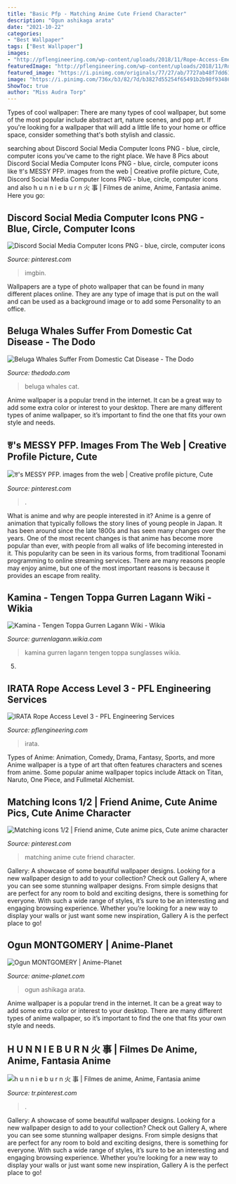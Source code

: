 ```yaml
---
title: "Basic Pfp - Matching Anime Cute Friend Character"
description: "Ogun ashikaga arata"
date: "2021-10-22"
categories:
- "Best Wallpaper"
tags: ["Best Wallpaper"]
images:
- "http://pflengineering.com/wp-content/uploads/2018/11/Rope-Access-Emergency-Response-Casualty-Rescue.jpg"
featuredImage: "http://pflengineering.com/wp-content/uploads/2018/11/Rope-Access-Emergency-Response-Casualty-Rescue.jpg"
featured_image: "https://i.pinimg.com/originals/77/27/ab/7727ab48f7dd615e5d0b09f8a7cd43a6.jpg"
image: "https://i.pinimg.com/736x/b3/82/7d/b3827d55254f65491b2b98f934866d40.jpg"
ShowToc: true
author: "Miss Audra Torp"
---
```



Types of cool wallpaper:
There are many types of cool wallpaper, but some of the most popular include abstract art, nature scenes, and pop art. If you're looking for a wallpaper that will add a little life to your home or office space, consider something that's both stylish and classic.

	

		
searching about Discord Social Media Computer Icons PNG - blue, circle, computer icons you've came to the right place. We have 8 Pics about Discord Social Media Computer Icons PNG - blue, circle, computer icons like ꉕ&#039;s MESSY PFP. images from the web | Creative profile picture, Cute, Discord Social Media Computer Icons PNG - blue, circle, computer icons and also h u n n i e b u r n 火 事 | Filmes de anime, Anime, Fantasia anime. Here you go:
		
    
## Discord Social Media Computer Icons PNG - Blue, Circle, Computer Icons

<img loading=lazy src="https://i.pinimg.com/originals/77/27/ab/7727ab48f7dd615e5d0b09f8a7cd43a6.jpg" onerror="this.onerror=null;this.src='https://tse3.mm.bing.net/th?id=OIP.I7i6KTzpkofcThZRIPclkAHaFK&amp;pid=15.1';" alt="Discord Social Media Computer Icons PNG - blue, circle, computer icons">

_Source: pinterest.com_

>imgbin. 

	



Wallpapers are a type of photo wallpaper that can be found in many different places online. They are any type of image that is put on the wall and can be used as a background image or to add some Personality to an office.

    
## Beluga Whales Suffer From Domestic Cat Disease - The Dodo

<img loading=lazy src="https://assets3.thrillist.com/v1/image/2539326/1200x600/crop;" onerror="this.onerror=null;this.src='https://tse2.mm.bing.net/th?id=OIP.BpF44iKgyyDdPiDJTT-TogHaDt&amp;pid=15.1';" alt="Beluga Whales Suffer From Domestic Cat Disease - The Dodo">

_Source: thedodo.com_

>beluga whales cat. 

	

Anime wallpaper is a popular trend in the internet. It can be a great way to add some extra color or interest to your desktop. There are many different types of anime wallpaper, so it’s important to find the one that fits your own style and needs.

    
## ꉕ&#039;s MESSY PFP. Images From The Web | Creative Profile Picture, Cute

<img loading=lazy src="https://i.pinimg.com/736x/b3/82/7d/b3827d55254f65491b2b98f934866d40.jpg" onerror="this.onerror=null;this.src='https://tse4.mm.bing.net/th?id=OIP.fTuZS56bnKeU3qNf7u_2sgHaHW&amp;pid=15.1';" alt="ꉕ&#039;s MESSY PFP. images from the web | Creative profile picture, Cute">

_Source: pinterest.com_

>. 

	

What is anime and why are people interested in it?
Anime is a genre of animation that typically follows the story lines of young people in Japan. It has been around since the late 1800s and has seen many changes over the years. One of the most recent changes is that anime has become more popular than ever, with people from all walks of life becoming interested in it. This popularity can be seen in its various forms, from traditional Toonami programming to online streaming services. There are many reasons people may enjoy anime, but one of the most important reasons is because it provides an escape from reality.

    
## Kamina - Tengen Toppa Gurren Lagann Wiki - Wikia

<img loading=lazy src="http://img4.wikia.nocookie.net/__cb20091111121623/gurennlagann/images/c/c5/Kamina_sunglasses.jpg" onerror="this.onerror=null;this.src='https://tse1.mm.bing.net/th?id=OIP.6rjmti8CfIZPv2kQk_Wo3QHaEK&amp;pid=15.1';" alt="Kamina - Tengen Toppa Gurren Lagann Wiki - Wikia">

_Source: gurrenlagann.wikia.com_

>kamina gurren lagann tengen toppa sunglasses wikia. 

	

5.

    
## IRATA Rope Access Level 3 - PFL Engineering Services

<img loading=lazy src="http://pflengineering.com/wp-content/uploads/2018/11/Rope-Access-Emergency-Response-Casualty-Rescue.jpg" onerror="this.onerror=null;this.src='https://tse4.mm.bing.net/th?id=OIP.Z0bnyca5o1fipO-y8U_yOQHaHw&amp;pid=15.1';" alt="IRATA Rope Access Level 3 - PFL Engineering Services">

_Source: pflengineering.com_

>irata. 

	

Types of Anime: Animation, Comedy, Drama, Fantasy, Sports, and more
Anime wallpaper is a type of art that often features characters and scenes from anime. Some popular anime wallpaper topics include Attack on Titan, Naruto, One Piece, and Fullmetal Alchemist.

    
## Matching Icons 1/2 | Friend Anime, Cute Anime Pics, Cute Anime Character

<img loading=lazy src="https://i.pinimg.com/736x/31/1d/57/311d57a4ae043b67b78a9baf75d5b726.jpg" onerror="this.onerror=null;this.src='https://tse2.mm.bing.net/th?id=OIP.RcnFaNHScOZUQ6DkaaWs-gHaHa&amp;pid=15.1';" alt="Matching icons 1/2 | Friend anime, Cute anime pics, Cute anime character">

_Source: pinterest.com_

>matching anime cute friend character. 

	

Gallery: A showcase of some beautiful wallpaper designs.
Looking for a new wallpaper design to add to your collection? Check out Gallery A, where you can see some stunning wallpaper designs. From simple designs that are perfect for any room to bold and exciting designs, there is something for everyone. With such a wide range of styles, it’s sure to be an interesting and engaging browsing experience. Whether you’re looking for a new way to display your walls or just want some new inspiration, Gallery A is the perfect place to go!





	
	
    
## Ogun MONTGOMERY | Anime-Planet

<img loading=lazy src="https://www.anime-planet.com/images/characters/ogun-montgomery-132730.jpg" onerror="this.onerror=null;this.src='https://tse1.mm.bing.net/th?id=OIP.BRLtqaTPGKXSLk99gz3HygAAAA&amp;pid=15.1';" alt="Ogun MONTGOMERY | Anime-Planet">

_Source: anime-planet.com_

>ogun ashikaga arata. 

	

Anime wallpaper is a popular trend in the internet. It can be a great way to add some extra color or interest to your desktop. There are many different types of anime wallpaper, so it’s important to find the one that fits your own style and needs.

    
## H U N N I E B U R N 火 事 | Filmes De Anime, Anime, Fantasia Anime

<img loading=lazy src="https://i.pinimg.com/736x/e9/05/5c/e9055ca6b8cd3a79a75941c80b0792a3.jpg" onerror="this.onerror=null;this.src='https://tse3.mm.bing.net/th?id=OIP.D6A_RIEynn3qPTbxm5MwjAHaHa&amp;pid=15.1';" alt="h u n n i e b u r n 火 事 | Filmes de anime, Anime, Fantasia anime">

_Source: tr.pinterest.com_

>. 

	

Gallery: A showcase of some beautiful wallpaper designs.
Looking for a new wallpaper design to add to your collection? Check out Gallery A, where you can see some stunning wallpaper designs. From simple designs that are perfect for any room to bold and exciting designs, there is something for everyone. With such a wide range of styles, it’s sure to be an interesting and engaging browsing experience. Whether you’re looking for a new way to display your walls or just want some new inspiration, Gallery A is the perfect place to go!





	
	
